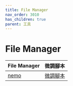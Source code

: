 ```yaml
---
title: File Manager
nav_order: 3010
has_children: true
parent: 工具
---
```



# File Manager

| File Manager | 微調腳本 |
| --- | --- |
| [nemo](https://samwhelp.github.io/note-about-xubuntu/read/subject/tool/file-manager/nemo.html) | [微調腳本](https://github.com/samwhelp/xubuntu-adjustment/tree/main/prototype/main/tool-config/part/nemo) |
